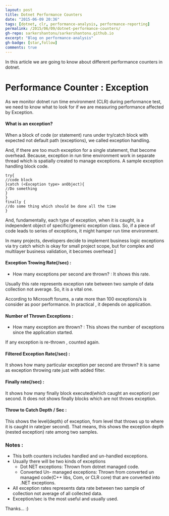 ```yaml
---
layout: post
title: Dotnet Performance Counters
date: "2015-06-09 20:36"
tags: [dotnet, clr, performance-analysis, performance-reporting]
permalink: /2015/06/09/dotnet-performance-counters/
gh-repo: sarkershantonu/sarkershantonu.github.io
excerpt: "Blog on performance-analysis"
gh-badge: [star,follow]
comments: true
---
```

In this article we are going to know about different performance counters in dotnet. 

# Performance Counter : Exception 
As we monitor dotnet run time environment (CLR) during performance test, we need to know what to look for if we are measuring performance affected by Exception. 

#### What is an exception?
When a block of code (or statement) runs under try/catch block with expected not default path (exceptions), we called exception handling. 

And, if there are too much exception for a single statement, that become overhead. Because, exception in run time environment work in separate thread which is spatially created to manage exceptions. A sample exception handling block code. 

```
try{
//code block
}catch (<Exception type> anObject){
//Do something  
}
}
finally {
//do some thing which should be done all the time
}
```

And, fundamentally, each type of exception, when it is caught, is a independent object of specific/generic exception class. So, if a piece of code leads to series of exceptions, it might hamper run time environment.

In many projects, developers decide to implement business logic exceptions via try catch which is okay for small project scope, but for complex and multilayer business validation, it becomes overhead ]

#### Exception Trowing Rate(/sec) : 
- How many exceptions per second are thrown? : It shows this rate. 

Usually this rate represents exception rate between two sample of data collection not average. So, it is a vital one. 

According to Microsoft forums, a rate more than 100 exceptions/s is consider as poor performance. In practical , it depends on application.

#### Number of Thrown Exceptions : 
- How many exception are thrown? : This shows the number of exceptions since the application started.

If any exception is re-thrown , counted again.

#### Filtered Exception Rate(/sec) : 
It shows how many particular exception per second are thrown? It is same as exception throwing rate just with added filter. 

#### Finally rate(/sec) : 
It shows how many finally block executed(which caught an exception) per second. It does not shows finally blocks which are not throws exception. 

#### Throw to Catch Depth / Sec : 
This shows the level(depth) of exception, from level that throws up to where it is caught in rate(per second). That means, this shows the exception depth (nested exception) rate among two samples. 


### Notes : 
- This both counters includes handled and un-handled exceptions.
- Usually there will be two kinds of exceptions 
    - Dot NET exceptions: Thrown from dotnet managed code. 
    - Converted Un- managed exceptions: Thrown from converted un managed code(C++ libs, Com, or CLR core) that are converted into .NET exceptions.   
- All exception rates represents data rate between two sample of collection not average of all collected data. 
- Exception/sec is the most useful and usually used. 

Thanks... :)
